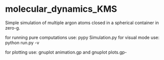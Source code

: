 molecular_dynamics_KMS
======================

Simple simulation of multiple argon atoms closed in a spherical container in zero-g.

for running pure computations use: pypy Simulation.py
for visual mode use: python run.py -v

for plotting use: gnuplot animation.gp and gnuplot plots.gp-
